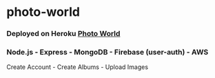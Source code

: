 # photo-world

### Deployed on Heroku [Photo World](https://stark-stream-18623.herokuapp.com)

### Node.js - Express - MongoDB - Firebase (user-auth) - AWS

Create Account - Create Albums - Upload Images

